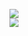 [![](https://img.shields.io/badge/Made%20With-Github%20Spray-lightgrey.svg?style=for-the-badge&logo=github)](https://github.com/Annihil/github-spray#15259)  
[![](https://i.imgur.com/2DrTn0Z.gif)](https://github.com/Annihil/github-spray)